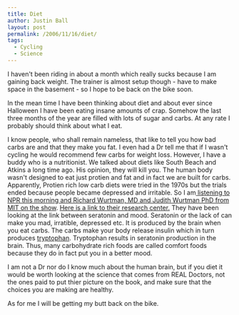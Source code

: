 ```yaml
---
title: Diet
author: Justin Ball
layout: post
permalink: /2006/11/16/diet/
tags:
  - Cycling
  - Science
---
```


I haven't been riding in about a month which really sucks because I am gaining back weight. The trainer is almost setup though - have to make space in the basement - so I hope to be back on the bike soon.

In the mean time I have been thinking about diet and about ever since Halloween I have been eating insane amounts of crap. Somehow the last three months of the year are filled with lots of sugar and carbs. At any rate I probably should think about what I eat.

I know people, who shall remain nameless, that like to tell you how bad carbs are and that they make you fat. I even had a Dr tell me that if I wasn't cycling he would recommend few carbs for weight loss. However, I have a buddy who is a nutritionist. We talked about diets like South Beach and Atkins a long time ago. His opinion, they will kill you. The human body wasn't designed to eat just protien and fat and in fact we are built for carbs. Apparently, Protien rich low carb diets were tried in the 1970s but the trials ended because people became depressed and irritable. So I am[ listening to NPR this morning and Richard Wurtman, MD and Judith Wurtman PhD from MIT on the show][1]. [Here is a link to their research center.][2] They have been looking at the link between seratonin and mood. Seratonin or the lack of can make you mad, irratible, depressed etc. It is produced by the brain when you eat carbs. The carbs make your body release insulin which in turn produces [tryptophan][3]. Tryptophan results in seratonin production in the brain. Thus, many carbohydrate rich foods are called comfort foods because they do in fact put you in a better mood.

 [1]: http://www.lcmedia.com/mind453.htm
 [2]: http://web.mit.edu/crc/www/
 [3]: http://en.wikipedia.org/wiki/Tryptophan

I am not a Dr nor do I know much about the human brain, but if you diet it would be worth looking at the science that comes from REAL Doctors, not the ones paid to put thier picture on the book, and make sure that the choices you are making are healthy.

As for me I will be getting my butt back on the bike.